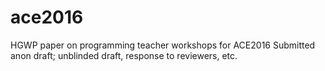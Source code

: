 # ace2016
HGWP paper on programming teacher workshops for ACE2016
Submitted anon draft; unblinded draft, response to reviewers, etc.

